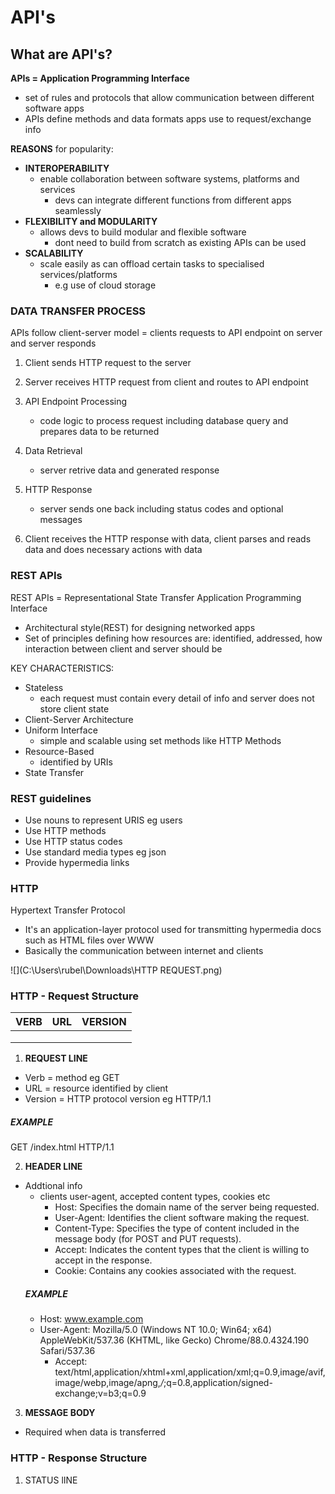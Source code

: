 # API's

## What are API's?
**APIs = Application Programming Interface**
- set of rules and protocols that allow communication between different software apps
- APIs define methods and data formats apps use to request/exchange info

**REASONS** for popularity:
- **INTEROPERABILITY** 
  - enable collaboration between software systems, platforms and services
    - devs can integrate different functions from different apps seamlessly
- **FLEXIBILITY and MODULARITY** 
  - allows devs to build modular and flexible software
    - dont need to build from scratch as existing APIs can be used
- **SCALABILITY**
  - scale easily as can offload certain tasks to specialised services/platforms 
    - e.g use of cloud storage

### DATA TRANSFER PROCESS
APIs follow client-server model = clients requests to API endpoint on server and server responds

1. Client sends HTTP request to the server  

2. Server receives HTTP request from client and routes to API endpoint

3. API Endpoint Processing
   - code logic to process request including database query and prepares data to be returned

4. Data Retrieval 
   - server retrive data and generated response

5. HTTP Response
   - server sends one back including status codes and optional messages
6. Client receives the HTTP response with data, client parses and reads data and does necessary actions with data

### REST APIs
REST APIs = Representational State Transfer Application Programming Interface
-  Architectural style(REST) for designing networked apps
- Set of principles defining how resources are: identified, addressed, how interaction between client and server should be

KEY CHARACTERISTICS:
- Stateless
  - each request must contain every detail of info and server does not store client state
- Client-Server Architecture 
- Uniform Interface
  - simple and scalable using set methods like HTTP Methods
- Resource-Based
  - identified by URIs
- State Transfer 

### REST guidelines
- Use nouns to represent URIS eg users
- Use HTTP methods
- Use HTTP status codes
- Use standard media types eg json
- Provide hypermedia links


### HTTP
Hypertext Transfer Protocol
- It's an application-layer protocol used for transmitting hypermedia docs such as HTML files over WWW
- Basically the communication between internet and clients

![](C:\Users\rubel\Downloads\HTTP REQUEST.png)

### HTTP - Request Structure

| VERB | URL | VERSION | 
|------|-----|---------|
|      |     |         |
|      |     |         |
|      |     |         |

1. **REQUEST LINE**
- Verb = method eg GET
- URL = resource identified by client
- Version = HTTP protocol version eg HTTP/1.1
##### EXAMPLE
GET /index.html HTTP/1.1

2. **HEADER LINE**
- Addtional info
  - clients user-agent, accepted content types, cookies etc
    - Host: Specifies the domain name of the server being requested.
    - User-Agent: Identifies the client software making the request.
    - Content-Type: Specifies the type of content included in the message body (for POST and PUT requests).
    - Accept: Indicates the content types that the client is willing to accept in the response.
    - Cookie: Contains any cookies associated with the request.
  ##### EXAMPLE
    - Host: www.example.com
    - User-Agent: Mozilla/5.0 (Windows NT 10.0; Win64; x64) AppleWebKit/537.36 (KHTML, like Gecko) Chrome/88.0.4324.190 Safari/537.36
      - Accept: text/html,application/xhtml+xml,application/xml;q=0.9,image/avif,image/webp,image/apng,*/*;q=0.8,application/signed-exchange;v=b3;q=0.9

3. **MESSAGE BODY**
- Required when data is transferred

### HTTP - Response Structure

1. STATUS lINE